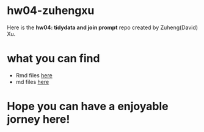 # hw04-zuhengxu

Here is the **hw04: tidydata and join prompt** repo created by Zuheng(David) Xu.

# what you can find
- Rmd files [here](https://github.com/STAT545-UBC-students/hw04-zuhengxu/blob/master/hw04_tidydata_join.Rmd)
- md files [here](https://github.com/STAT545-UBC-students/hw04-zuhengxu/blob/master/hw04_tidydata_join.md)

# Hope you can have a enjoyable jorney here!
